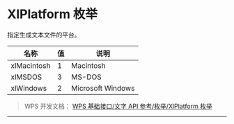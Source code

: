 # XlPlatform 枚举

指定生成文本文件的平台。

| 名称        | 值  | 说明              |
|-------------|-----|-------------------|
| xlMacintosh | 1   | Macintosh         |
| xlMSDOS     | 3   | MS-DOS            |
| xlWindows   | 2   | Microsoft Windows |

> WPS 开发文档： [WPS 基础接口/文字 API 参考/枚举/XlPlatform 枚举](https://qn.cache.wpscdn.cn/encs/doc/office_v19/topics/WPS%20%E5%9F%BA%E7%A1%80%E6%8E%A5%E5%8F%A3/%E6%96%87%E5%AD%97%20API%20%E5%8F%82%E8%80%83/%E6%9E%9A%E4%B8%BE/XlPlatform%20%E6%9E%9A%E4%B8%BE.html)

------------------------------------------------------------------------
